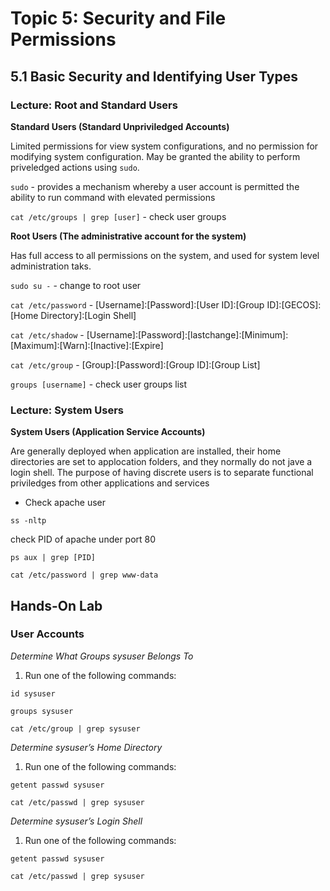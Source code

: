 # Topic 5: Security and File Permissions

## 5.1 Basic Security and Identifying User Types

### Lecture: Root and Standard Users

**Standard Users (Standard Unpriviledged Accounts)**

Limited permissions for view system configurations, and no permission for modifying system configuration.
May be granted the ability to perform priveledged actions using `sudo`.

`sudo` - provides a mechanism whereby a user account is permitted the ability to run command with elevated permissions

`cat /etc/groups | grep [user]` - check user groups

**Root Users (The administrative account for the system)**

Has full access to all permissions on the system, and used for system level administration taks.

`sudo su -` - change to root user

`cat /etc/password` - [Username]:[Password]:[User ID]:[Group ID]:[GECOS]:[Home Directory]:[Login Shell]

`cat /etc/shadow` - [Username]:[Password]:[lastchange]:[Minimum]:[Maximum]:[Warn]:[Inactive]:[Expire]

`cat /etc/group` - [Group]:[Password]:[Group ID]:[Group List]

`groups [username]` - check user groups list

	
### Lecture: System Users

**System Users (Application Service Accounts)**

Are generally deployed when application are installed, their home directories are set to applocation folders, and they normally do not jave a login shell. 
The purpose of having discrete users is to separate functional priviledges from other applications and services

- Check apache user
		
`ss -nltp`

check PID of apache under port 80

`ps aux | grep [PID]`

`cat /etc/password | grep www-data`

## Hands-On Lab

### User Accounts

*Determine What Groups sysuser Belongs To*
1. Run one of the following commands:

`id sysuser`

`groups sysuser`

`cat /etc/group | grep sysuser`

*Determine sysuser’s Home Directory*
1. Run one of the following commands:

`getent passwd sysuser`

`cat /etc/passwd | grep sysuser`

*Determine sysuser’s Login Shell*
1. Run one of the following commands:

`getent passwd sysuser`

`cat /etc/passwd | grep sysuser`